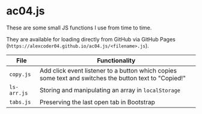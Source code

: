 
# ac04.js

These are some small JS functions I use from time to time.

They are available for loading directly from GitHub via GitHub Pages (`https://alexcoder04.github.io/ac04.js/<filename>.js`).

|File|Functionality|
|---|---|
|`copy.js`|Add click event listener to a button which copies some text and switches the button text to "Copied!"|
|`ls-arr.js`|Storing and manipulating an array in `localStorage`|
|`tabs.js`|Preserving the last open tab in Bootstrap|
